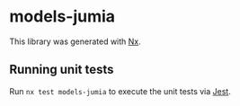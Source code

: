 # models-jumia

This library was generated with [Nx](https://nx.dev).

## Running unit tests

Run `nx test models-jumia` to execute the unit tests via [Jest](https://jestjs.io).

